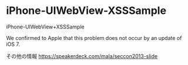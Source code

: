 iPhone-UIWebView-XSSSample
==========================

iPhone-UIWebView+XSSSample

We confirmed to Apple that this problem does not occur by an update of iOS 7.

その他の情報
https://speakerdeck.com/mala/seccon2013-slide

